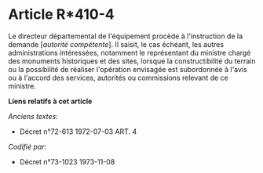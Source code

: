# Article R*410-4

Le directeur départemental de l'équipement procède à l'instruction de la demande [*autorité compétente*]. Il saisit, le cas
échéant, les autres administrations intéressées, notamment le représentant du ministre chargé des monuments historiques et
des sites, lorsque la constructibilité du terrain ou la possibilité de réaliser l'opération envisagée est subordonnée à
l'avis ou à l'accord des services, autorités ou commissions relevant de ce ministre.

**Liens relatifs à cet article**

_Anciens textes_:

  - Décret n°72-613 1972-07-03 ART. 4

_Codifié par_:

  - Décret n°73-1023 1973-11-08
